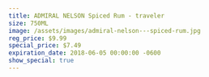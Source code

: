 ```yaml
---
title: ADMIRAL NELSON Spiced Rum - traveler
size: 750ML
image: /assets/images/admiral-nelson---spiced-rum.jpg
reg_price: $9.99
special_price: $7.49
expiration_date: 2018-06-05 00:00:00 -0600
show_special: true
---
```


